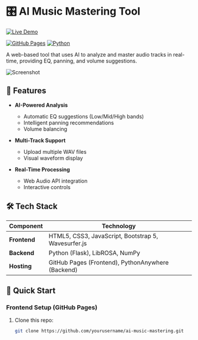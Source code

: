 # 🎛️ AI Music Mastering Tool

[![Live Demo](https://img.shields.io/badge/Live_Demo-GitHub_Pages-blue?style=for-the-badge)](https://innovator2025.github.io/repo-name/)

[![GitHub Pages](https://img.shields.io/badge/Live_Demo-GitHub_Pages-blue?style=flat-square)](https://innovator2025.github.io/ai-music-mastering/)
[![Python](https://img.shields.io/badge/Backend-PythonAnywhere-green?style=flat-square)](https://www.pythonanywhere.com)

A web-based tool that uses AI to analyze and master audio tracks in real-time, providing EQ, panning, and volume suggestions.

![Screenshot](https://via.placeholder.com/800x400?text=AI+Music+Mastering+Tool)

## 🌟 Features

- **AI-Powered Analysis**  
  - Automatic EQ suggestions (Low/Mid/High bands)
  - Intelligent panning recommendations
  - Volume balancing

- **Multi-Track Support**  
  - Upload multiple WAV files
  - Visual waveform display

- **Real-Time Processing**  
  - Web Audio API integration
  - Interactive controls

## 🛠️ Tech Stack

| Component       | Technology                  |
|----------------|----------------------------|
| **Frontend**   | HTML5, CSS3, JavaScript, Bootstrap 5, Wavesurfer.js |
| **Backend**    | Python (Flask), LibROSA, NumPy |
| **Hosting**    | GitHub Pages (Frontend), PythonAnywhere (Backend) |

## 🚀 Quick Start

### Frontend Setup (GitHub Pages)
1. Clone this repo:
   ```bash
   git clone https://github.com/yourusername/ai-music-mastering.git
